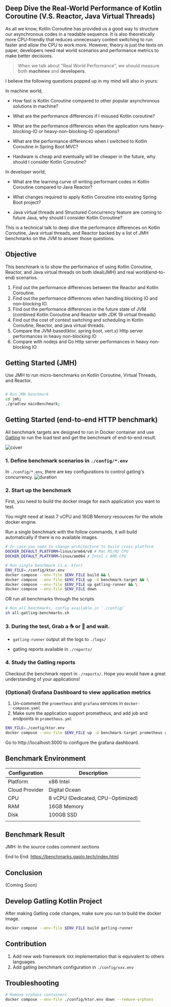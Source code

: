 ## Deep Dive the Real-World Performance of Kotlin Coroutine (V.S. Reactor, Java Virtual Threads)

As all we know, Kotlin Coroutine has provided us a good way to structure our asynchronous codes
in a readable sequence. It is also theoretically more CPU-friendly that reduces unnecessary context
switching to run faster and allow the CPU to work more. However, theory is just the texts on paper,
developers need real world scenarios and performance metrics to make better decisions.

> When we talk about "Real World Performance", we should measure both **machines** and **developers**.

I believe the following questions popped up in my mind will also in yours:

In machine world,

- How fast is Kotlin Coroutine compared to other popular asynchronous solutions in machine?

- What are the performance differences if I misused Kotlin coroutine?

- What are the performance differences when the application runs heavy-blocking-IO or
  heavy-non-blocking-IO operations?

- What are the performance differences when I switched to Kotlin Coroutine in Spring Boot MVC?

- Hardware is cheap and eventually will be cheaper in the future, why should I consider Kotlin Coroutine?

In developer world,

- What are the learning curve of writing performant codes in Kotlin Coroutine compared to Java Reactor?

- What changes required to apply Kotlin Coroutine into existing Spring Boot project?

- Java virtual threads and Structured Concurrency feature are coming to future Java, why should I consider Kotlin Coroutine?

This is a technical talk to deep dive the performance differences on Kotlin Coroutine,
Java virtual threads, and Reactor backed by a list of JMH benchmarks on the JVM to answer those questions.

## Objective

This benchmark is to show the performance of using Kotlin Coroutine, Reactor, and
Java virtual threads on both ideal(JMH) and real world(end-to-end) scenarios.

1. Find out the performance differences between the Reactor and Kotlin Coroutine.
2. Find out the performance differences when handling blocking IO and non-blocking IO.
3. Find out the performance differences in the future state of JVM (combined Kotlin Coroutine and Reactor with JDK 19 virtual threads)
4. Find out the cost of context switching and scheduling in Kotlin Coroutine, Reactor, and java virtual threads.
5. Compare the JVM-based(ktor, spring boot, vert.x) Http server performances in heavy non-blocking IO
6. Compare with nodejs and Go Http server performances in heavy non-blocking IO

## Getting Started (JMH)

Use JMH to run micro-benchmarks on Kotlin Coroutine, Virtual Threads, and Reactor.

```bash

# Run JMH benchmark
cd jmh;
./gradlew mainBenchmark;

```

## Getting Started (end-to-end HTTP benchmark)

All benchmark targets are designed to run in Docker container and use [Gatling](https://gatling.io/)
to run the load test and get the benchmark of end-to-end result.

![cover](cover.png)

### 1. Define benchmark scenarios in `./config/*.env`

In `./config/*.env`, there are key configurations to control gatling's concurrency.
![duration](duration-explained.png)

### 2. Start up the benchmark

First, you need to build the docker image for each application you want to test.

You might need at least 7 vCPU and 16GB Memory resources for the whole docker engine.

Run a single benchmark with the follow commands, it will build automatically if there is no available images.

```bash
# In case you need to change architecture to build cross platform
DOCKER_DEFAULT_PLATFORM=linux/arm64/v8 # Mac M1/M2 CPU
DOCKER_DEFAULT_PLATFORM=linux/amd64 # Intel / AMD CPU

# Run single benchmark (i.e. ktor)
ENV_FILE=./config/ktor.env
docker compose --env-file $ENV_FILE build && \
docker compose --env-file $ENV_FILE up -d benchmark-target && \
docker compose --env-file $ENV_FILE up gatling-runner && \
docker compose --env-file $ENV_FILE down
```

OR run all benchmarks through the scripts

```bash
# Run all benchmarks, config available in `./config/`
sh all-gatling-benchmarks.sh
```

### 3. During the test, Grab a ☕️ or 🍵 and wait.

- `gatling-runner` output all the logs to `./logs/`

- gatling reports available in `./reports/`

### 4. Study the Gatling reports

Checkout the benchmark report in `./reports/`. Hope you would have a
great understanding of your applications!

### (Optional) Grafana Dashboard to view application metrics

1. Un-comment the `prometheus` and `grafana` services in `docker-compose.yaml`
2. Make sure the application support prometheus, and add job and endpoints in `prometheus.yml`

```bash
ENV_FILE=./config/ktor.env
docker compose --env-file $ENV_FILE up -d benchmark-target prometheus grafana &&
```

Go to http://localhost:3000 to configure the grafana dashboard.

## Benchmark Environment

| Configuration  | Description                       |
|----------------|-----------------------------------|
| Platform       | x86 Intel                         |
| Cloud Provider | Digital Ocean                     |
| CPU            | 8 vCPU (Dedicated, CPU-Optimized) |
| RAM            | 16GB Memory                       |
| Disk           | 100GB SSD                         |
|                |                                   |

## Benchmark Result

JMH: In the source codes comment sections

End to End: https://benchmarks.gaplo.tech/index.html

## Conclusion

(Coming Soon)

## Develop Gatling Kotlin Project

After making Gatling code changes, make sure you run to build the docker image.

```bash
docker compose --env-file $ENV_FILE build gatling-runner
```

## Contribution

1. Add new web framework `XXX` implementation that is equivalent to others languages.
2. Add gatling benchmark configuration in `./config/xxx.env`

## Troubleshooting

```bash
# Remove orphans containers
docker compose --env-file ./config/ktor.env down --remove-orphans
```
